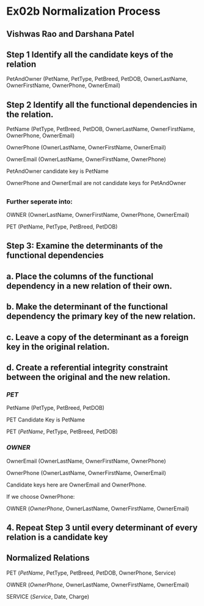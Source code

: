 # Ex02b Normalization Process
## Vishwas Rao and Darshana Patel

## Step 1 Identify all the candidate keys of the relation
PetAndOwner (PetName, PetType, PetBreed, PetDOB, OwnerLastName, OwnerFirstName, OwnerPhone, OwnerEmail)

## Step 2 Identify all the functional dependencies in the relation.
PetName (PetType, PetBreed, PetDOB, OwnerLastName, OwnerFirstName, OwnerPhone, OwnerEmail)

OwnerPhone (OwnerLastName, OwnerFirstName, OwnerEmail)

OwnerEmail (OwnerLastName, OwnerFirstName, OwnerPhone)

PetAndOwner candidate key is PetName

OwnerPhone and OwnerEmail are not candidate keys for PetAndOwner

## 
### Further seperate into:
OWNER (OwnerLastName, OwnerFirstName, OwnerPhone, OwnerEmail)

PET (PetName, PetType, PetBreed, PetDOB)

## Step 3: Examine the determinants of the functional dependencies
## a. Place the columns of the functional dependency in a new relation of their own. 
## b. Make the determinant of the functional dependency the primary key of the new relation.
## c. Leave a copy of the determinant as a foreign key in the original relation. 
## d. Create a referential integrity constraint between the original and the new relation. 
### *PET* 
PetName (PetType, PetBreed, PetDOB)

PET Candidate Key is PetName

PET (*PetName*, PetType, PetBreed, PetDOB)

### *OWNER* 
OwnerEmail (OwnerLastName, OwnerFirstName, OwnerPhone)

OwnerPhone (OwnerLastName, OwnerFirstName, OwnerEmail)

Candidate keys here are OwnerEmail and OwnerPhone.

If we choose OwnerPhone:

OWNER (*OwnerPhone*, OwnerLastName, OwnerFirstName, OwnerEmail)

## 4. Repeat Step 3 until every determinant of every relation is a candidate key

## Normalized Relations
PET (*PetName*, PetType, PetBreed, PetDOB, OwnerPhone, Service)

OWNER (*OwnerPhone*, OwnerLastName, OwnerFirstName, OwnerEmail)

SERVICE (*Service*, Date, Charge)


